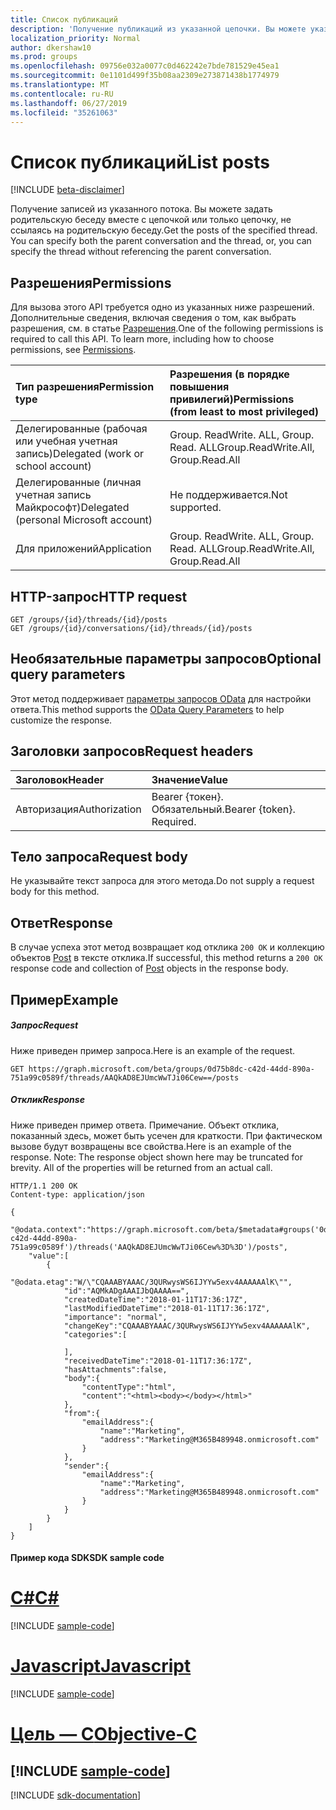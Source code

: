 ```yaml
---
title: Список публикаций
description: 'Получение публикаций из указанной цепочки. Вы можете указать родительский сеанс связи и поток, или '
localization_priority: Normal
author: dkershaw10
ms.prod: groups
ms.openlocfilehash: 09756e032a0077c0d462242e7bde781529e45ea1
ms.sourcegitcommit: 0e1101d499f35b08aa2309e273871438b1774979
ms.translationtype: MT
ms.contentlocale: ru-RU
ms.lasthandoff: 06/27/2019
ms.locfileid: "35261063"
---
```

# <a name="list-posts"></a><span data-ttu-id="83716-104">Список публикаций</span><span class="sxs-lookup"><span data-stu-id="83716-104">List posts</span></span>

[!INCLUDE [beta-disclaimer](../../includes/beta-disclaimer.md)]

<span data-ttu-id="83716-p102">Получение записей из указанного потока. Вы можете задать родительскую беседу вместе с цепочкой или только цепочку, не ссылаясь на родительскую беседу.</span><span class="sxs-lookup"><span data-stu-id="83716-p102">Get the posts of the specified thread. You can specify both the parent conversation and the thread, or, you can specify the thread without referencing the parent conversation.</span></span>

## <a name="permissions"></a><span data-ttu-id="83716-107">Разрешения</span><span class="sxs-lookup"><span data-stu-id="83716-107">Permissions</span></span>
<span data-ttu-id="83716-p103">Для вызова этого API требуется одно из указанных ниже разрешений. Дополнительные сведения, включая сведения о том, как выбрать разрешения, см. в статье [Разрешения](/graph/permissions-reference).</span><span class="sxs-lookup"><span data-stu-id="83716-p103">One of the following permissions is required to call this API. To learn more, including how to choose permissions, see [Permissions](/graph/permissions-reference).</span></span>

|<span data-ttu-id="83716-110">Тип разрешения</span><span class="sxs-lookup"><span data-stu-id="83716-110">Permission type</span></span>      | <span data-ttu-id="83716-111">Разрешения (в порядке повышения привилегий)</span><span class="sxs-lookup"><span data-stu-id="83716-111">Permissions (from least to most privileged)</span></span>              |
|:--------------------|:---------------------------------------------------------|
|<span data-ttu-id="83716-112">Делегированные (рабочая или учебная учетная запись)</span><span class="sxs-lookup"><span data-stu-id="83716-112">Delegated (work or school account)</span></span> | <span data-ttu-id="83716-113">Group. ReadWrite. ALL, Group. Read. ALL</span><span class="sxs-lookup"><span data-stu-id="83716-113">Group.ReadWrite.All, Group.Read.All</span></span>    |
|<span data-ttu-id="83716-114">Делегированные (личная учетная запись Майкрософт)</span><span class="sxs-lookup"><span data-stu-id="83716-114">Delegated (personal Microsoft account)</span></span> | <span data-ttu-id="83716-115">Не поддерживается.</span><span class="sxs-lookup"><span data-stu-id="83716-115">Not supported.</span></span>    |
|<span data-ttu-id="83716-116">Для приложений</span><span class="sxs-lookup"><span data-stu-id="83716-116">Application</span></span> | <span data-ttu-id="83716-117">Group. ReadWrite. ALL, Group. Read. ALL</span><span class="sxs-lookup"><span data-stu-id="83716-117">Group.ReadWrite.All, Group.Read.All</span></span> |

## <a name="http-request"></a><span data-ttu-id="83716-118">HTTP-запрос</span><span class="sxs-lookup"><span data-stu-id="83716-118">HTTP request</span></span>
<!-- { "blockType": "ignored" } -->
```http
GET /groups/{id}/threads/{id}/posts
GET /groups/{id}/conversations/{id}/threads/{id}/posts

```
## <a name="optional-query-parameters"></a><span data-ttu-id="83716-119">Необязательные параметры запросов</span><span class="sxs-lookup"><span data-stu-id="83716-119">Optional query parameters</span></span>
<span data-ttu-id="83716-120">Этот метод поддерживает [параметры запросов OData](https://developer.microsoft.com/graph/docs/concepts/query_parameters) для настройки ответа.</span><span class="sxs-lookup"><span data-stu-id="83716-120">This method supports the [OData Query Parameters](https://developer.microsoft.com/graph/docs/concepts/query_parameters) to help customize the response.</span></span>
## <a name="request-headers"></a><span data-ttu-id="83716-121">Заголовки запросов</span><span class="sxs-lookup"><span data-stu-id="83716-121">Request headers</span></span>
| <span data-ttu-id="83716-122">Заголовок</span><span class="sxs-lookup"><span data-stu-id="83716-122">Header</span></span>       | <span data-ttu-id="83716-123">Значение</span><span class="sxs-lookup"><span data-stu-id="83716-123">Value</span></span> |
|:---------------|:--------|
| <span data-ttu-id="83716-124">Авторизация</span><span class="sxs-lookup"><span data-stu-id="83716-124">Authorization</span></span>  | <span data-ttu-id="83716-p104">Bearer {токен}. Обязательный.</span><span class="sxs-lookup"><span data-stu-id="83716-p104">Bearer {token}. Required.</span></span>  |

## <a name="request-body"></a><span data-ttu-id="83716-127">Тело запроса</span><span class="sxs-lookup"><span data-stu-id="83716-127">Request body</span></span>
<span data-ttu-id="83716-128">Не указывайте текст запроса для этого метода.</span><span class="sxs-lookup"><span data-stu-id="83716-128">Do not supply a request body for this method.</span></span>

## <a name="response"></a><span data-ttu-id="83716-129">Ответ</span><span class="sxs-lookup"><span data-stu-id="83716-129">Response</span></span>

<span data-ttu-id="83716-130">В случае успеха этот метод возвращает код отклика `200 OK` и коллекцию объектов [Post](../resources/post.md) в тексте отклика.</span><span class="sxs-lookup"><span data-stu-id="83716-130">If successful, this method returns a `200 OK` response code and collection of [Post](../resources/post.md) objects in the response body.</span></span>
## <a name="example"></a><span data-ttu-id="83716-131">Пример</span><span class="sxs-lookup"><span data-stu-id="83716-131">Example</span></span>
##### <a name="request"></a><span data-ttu-id="83716-132">Запрос</span><span class="sxs-lookup"><span data-stu-id="83716-132">Request</span></span>
<span data-ttu-id="83716-133">Ниже приведен пример запроса.</span><span class="sxs-lookup"><span data-stu-id="83716-133">Here is an example of the request.</span></span>
<!-- {
  "blockType": "request",
  "name": "get_posts"
}-->
```http
GET https://graph.microsoft.com/beta/groups/0d75b8dc-c42d-44dd-890a-751a99c0589f/threads/AAQkAD8EJUmcWwTJi06Cew==/posts
```
##### <a name="response"></a><span data-ttu-id="83716-134">Отклик</span><span class="sxs-lookup"><span data-stu-id="83716-134">Response</span></span>
<span data-ttu-id="83716-p105">Ниже приведен пример ответа. Примечание. Объект отклика, показанный здесь, может быть усечен для краткости. При фактическом вызове будут возвращены все свойства.</span><span class="sxs-lookup"><span data-stu-id="83716-p105">Here is an example of the response. Note: The response object shown here may be truncated for brevity. All of the properties will be returned from an actual call.</span></span>
<!-- {
  "blockType": "response",
  "truncated": true,
  "@odata.type": "microsoft.graph.post",
  "isCollection": true
} -->
```http
HTTP/1.1 200 OK
Content-type: application/json

{
    "@odata.context":"https://graph.microsoft.com/beta/$metadata#groups('0d75b8dc-c42d-44dd-890a-751a99c0589f')/threads('AAQkAD8EJUmcWwTJi06Cew%3D%3D')/posts",
    "value":[
        {
            "@odata.etag":"W/\"CQAAABYAAAC/3QURwysWS6IJYYw5exv4AAAAAAlK\"",
            "id":"AQMkADgAAAIJbQAAAA==",
            "createdDateTime":"2018-01-11T17:36:17Z",
            "lastModifiedDateTime":"2018-01-11T17:36:17Z",
            "importance": "normal",
            "changeKey":"CQAAABYAAAC/3QURwysWS6IJYYw5exv4AAAAAAlK",
            "categories":[

            ],
            "receivedDateTime":"2018-01-11T17:36:17Z",
            "hasAttachments":false,
            "body":{
                "contentType":"html",
                "content":"<html><body></body></html>"
            },
            "from":{
                "emailAddress":{
                    "name":"Marketing",
                    "address":"Marketing@M365B489948.onmicrosoft.com"
                }
            },
            "sender":{
                "emailAddress":{
                    "name":"Marketing",
                    "address":"Marketing@M365B489948.onmicrosoft.com"
                }
            }
        }
    ]
}

```
#### <a name="sdk-sample-code"></a><span data-ttu-id="83716-138">Пример кода SDK</span><span class="sxs-lookup"><span data-stu-id="83716-138">SDK sample code</span></span>
# <a name="ctabcs"></a>[<span data-ttu-id="83716-139">C#</span><span class="sxs-lookup"><span data-stu-id="83716-139">C#</span></span>](#tab/cs)
[!INCLUDE [sample-code](../includes/get_posts-Cs-snippets.md)]

# <a name="javascripttabjavascript"></a>[<span data-ttu-id="83716-140">Javascript</span><span class="sxs-lookup"><span data-stu-id="83716-140">Javascript</span></span>](#tab/javascript)
[!INCLUDE [sample-code](../includes/get_posts-Javascript-snippets.md)]

# <a name="objective-ctabobjective-c"></a>[<span data-ttu-id="83716-141">Цель — C</span><span class="sxs-lookup"><span data-stu-id="83716-141">Objective-C</span></span>](#tab/objective-c)
[!INCLUDE [sample-code](../includes/get_posts-Objective-C-snippets.md)]
---

[!INCLUDE [sdk-documentation](../includes/snippets_sdk_documentation_link.md)]

<!-- uuid: 8fcb5dbc-d5aa-4681-8e31-b001d5168d79
2015-10-25 14:57:30 UTC -->
<!--
{
  "type": "#page.annotation",
  "description": "List posts",
  "keywords": "",
  "section": "documentation",
  "tocPath": "",
  "suppressions": [
    "Error: /api-reference/beta/api/conversationthread-list-posts.md:\r\n      BookmarkMissing: '[#tab/objective-c](Objective-C)'. Did you mean: #objective-c (score: 4)",
    "Error: /api-reference/beta/api/conversationthread-list-posts.md:\r\n      BookmarkMissing: '[#tab/cs](C#)'. Did you mean: #c (score: 5)",
    "Error: /api-reference/beta/api/conversationthread-list-posts.md:\r\n      BookmarkMissing: '[#tab/javascript](Javascript)'. Did you mean: #javascript (score: 4)"
  ]
}
-->
